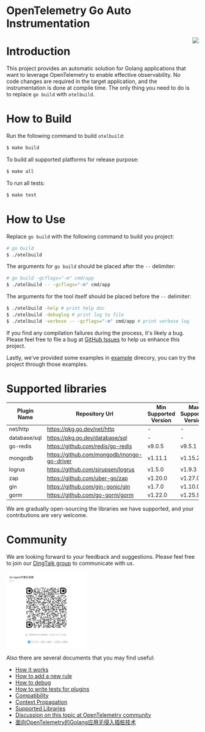 # OpenTelemetry Go Auto Instrumentation

<img src="docs/logo.png" height="150" align="right">

# Introduction

This project provides an automatic solution for Golang applications that want to
leverage OpenTelemetry to enable effective observability. No code changes are
required in the target application, and the instrumentation is done at compile
time. The only thing you need to do is to replace `go build` with `otelbuild`.

# How to Build

Run the following command to build `otelbuild`:

```bash
$ make build
```

To build all supported platforms for release purpose:

```bash
$ make all
```

To run all tests:

```bash
$ make test
```

# How to Use

Replace `go build` with the following command to build you project:

```bash
# go build
$ ./otelbuild
```

The arguments for `go build` should be placed after the `--` delimiter:

```bash
# go build -gcflags="-m" cmd/app
$ ./otelbuild -- -gcflags="-m" cmd/app
```

The arguments for the tool itself should be placed before the `--` delimiter:

```bash
$ ./otelbuild -help # print help doc
$ ./otelbuild -debuglog # print log to file
$ ./otelbuild -verbose -- -gcflags="-m" cmd/app # print verbose log
```

If you find any compilation failures during the process, it's likely a bug.
Please feel free to file a bug
at [GitHub Issues](https://github.com/alibaba/opentelemetry-go-auto-instrumentation/issues)
to help us enhance this project.

Lastly, we've provided some examples in [example](/example/) direcory, you can try the project through those examples.

# Supported libraries

| Plugin Name  | Repository Url                             | Min Supported Version | Max Supported Version |
|--------------|--------------------------------------------|-----------------------|-----------------------|
| net/http     | https://pkg.go.dev/net/http                | -                     | -                     |
| database/sql | https://pkg.go.dev/database/sql            | -                     | -                     |
| go-redis     | https://github.com/redis/go-redis          | v9.0.5                | v9.5.1                |
| mongodb      | https://github.com/mongodb/mongo-go-driver | v1.11.1               | v1.15.2               |
| logrus       | https://github.com/sirupsen/logrus         | v1.5.0                | v1.9.3                |
| zap          | https://github.com/uber-go/zap             | v1.20.0               | v1.27.0               |
| gin          | https://github.com/gin-gonic/gin           | v1.7.0                | v1.10.0               |
| gorm         | https://github.com/go-gorm/gorm            | v1.22.0               | v1.25.9               |

We are gradually open-sourcing the libraries we have supported, and your contributions are very welcome.

# Community

We are looking forward to your feedback and suggestions. Please feel free to join
our [DingTalk group](https://qr.dingtalk.com/action/joingroup?code=v1,k1,GyDX5fUTYnJ0En8MrVbHBYTGUcPXJ/NdsmLODGibd0w=&_dt_no_comment=1&origin=11? )
to communicate with us.

<img src="docs/dingtalk.png" height="200">

Also there are several documents that you may find useful:

- [How it works](./docs/how-it-works.md)
- [How to add a new rule](./docs/how-to-add-a-new-rule.md)
- [How to debug](./docs/how-to-debug.md)
- [How to write tests for plugins](./docs/how-to-write-tests-for-plugins.md)
- [Compatibility](./docs/compatibility.md)
- [Context Propagation](https://github.com/alibaba/opentelemetry-go-auto-instrumentation/blob/main/docs/context-propagation.md)
- [Supported Libraries](./docs/supported-libraries.md)
- [Discussion on this topic at OpenTelemetry community](https://github.com/open-telemetry/community/issues/1961)
- [面向OpenTelemetry的Golang应用无侵入插桩技术](https://mp.weixin.qq.com/s/FKCwzRB5Ujhe1stOH2ibXg)
